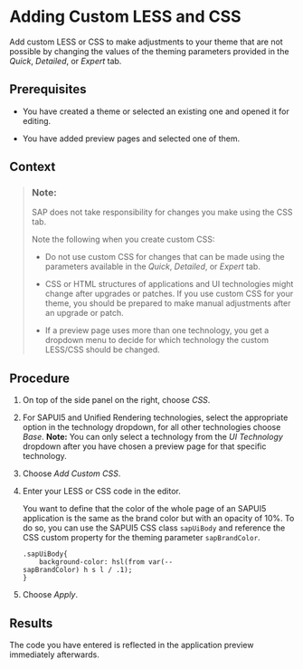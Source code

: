 <!-- copyad000cde148843e4a83262c446a350b3 -->

# Adding Custom LESS and CSS

Add custom LESS or CSS to make adjustments to your theme that are not possible by changing the values of the theming parameters provided in the *Quick*, *Detailed*, or *Expert* tab.



<a name="copyad000cde148843e4a83262c446a350b3__prereq_N1001D_N1001A_N10001"/>

## Prerequisites

-   You have created a theme or selected an existing one and opened it for editing.

-   You have added preview pages and selected one of them.




<a name="copyad000cde148843e4a83262c446a350b3__context_N10014_N10011_N10001"/>

## Context

> ### Note:  
> SAP does not take responsibility for changes you make using the CSS tab.
> 
> Note the following when you create custom CSS:
> 
> -   Do not use custom CSS for changes that can be made using the parameters available in the *Quick*, *Detailed*, or *Expert* tab.
> -   CSS or HTML structures of applications and UI technologies might change after upgrades or patches. If you use custom CSS for your theme, you should be prepared to make manual adjustments after an upgrade or patch.
> 
> -   If a preview page uses more than one technology, you get a dropdown menu to decide for which technology the custom LESS/CSS should be changed.



## Procedure

1.  On top of the side panel on the right, choose *CSS*.

2.  For SAPUI5 and Unified Rendering technologies, select the appropriate option in the technology dropdown, for all other technologies choose *Base*. **Note:** You can only select a technology from the *UI Technology* dropdown after you have chosen a preview page for that specific technology.

3.  Choose *Add Custom CSS*.

4.  Enter your LESS or CSS code in the editor.

    You want to define that the color of the whole page of an SAPUI5 application is the same as the brand color but with an opacity of 10%. To do so, you can use the SAPUI5 CSS class `sapUiBody` and reference the CSS custom property for the theming parameter `sapBrandColor`.

    ```
    .sapUiBody{ 
    	background-color: hsl(from var(--
    sapBrandColor) h s l / .1);
    }
    ```

5.  Choose *Apply*.




<a name="copyad000cde148843e4a83262c446a350b3__result_N10037_N10012_N10001"/>

## Results

The code you have entered is reflected in the application preview immediately afterwards.

